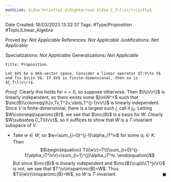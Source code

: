 ```yaml
---
mathLink: $\dim V<\infty$ $\Rightarrow$ $\dim C_T\l(v\r)<\infty$
---
```


<div class="topSpace"></div>

Date Created: 16/03/2023 13:32:37
Tags: #Type/Proposition #Topic/Linear_Algebra

Proved by: _Not Applicable_
References: _Not Applicable_
Justifications: _Not Applicable_

Specializations: _Not Applicable_
Generalizations: _Not Applicable_

``` ad-Proposition
title: Proposition.

Let $V$ be a $K$-vector space. Consider a linear operator $T:V\to V$ and fix $v\in V$. If $V$ is finite-dimensional, then so is $C_T\l(v\r)$.

```

_Proof_. Clearly this holds for $v=0$, so suppose otherwise. Then $\l\{v\r\}$ is linearly independent, so there exists some $j\in\N^+$ such that $\mc{B}\coloneqq\l\{v,Tv,T^2v,\dots,T^{j-1}v\r\}$ is linearly independent. Since $V$ is finite-dimensional, there is a largest such $j$, call it $j_0$. Letting $W\coloneqq\span\mc{B}$, we see that $\mc{B}$ is a basis for $W$. Clearly $W\subseteq C_T\l(v\r)$, so it suffices to show that $W$ is a $T$-invariant subspace of $V$.
* Take $w\in W$, so $w=\sum_{i=0}^{j-1}\alpha_iT^iv$ for some $\alpha_i\in K$. Then
$$\begin{equation}
    T\l(w\r)=T\l(\sum_{i=0}^{j-1}\alpha_iT^iv\r)=\sum_{i=1}^{j}\alpha_iT^iv.
\end{equation}$$
But since $\mc{B}$ is linearly independent and $\mc{B}\cup\l\{T^jv\r\}$ is not, we see that $T^jv\in\span\mc{B}=W$. Thus $T\l(w\r)\in\span\mc{B}=W$, so $W$ is $T$-invariant.<span style="float:right;">$\blacksquare$</span>
